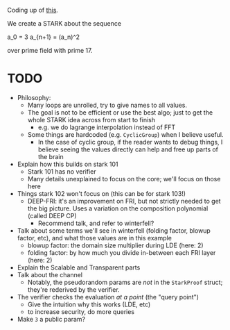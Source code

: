 Coding up of [this](https://blog.lambdaclass.com/diving-deep-fri/).

We create a STARK about the sequence

a_0 = 3
a_{n+1} = (a_n)^2

over prime field with prime 17.


# TODO
+ Philosophy: 
    + Many loops are unrolled, try to give names to all values.
    + The goal is not to be efficient or use the best algo; just to get the whole STARK idea across from start to finish
        + e.g. we do lagrange interpolation instead of FFT
    + Some things are hardcoded (e.g. `CyclicGroup`) when I believe useful.
        + In the case of cyclic group, if the reader wants to debug things, I
          believe seeing the values directly can help and free up parts of the
          brain
+ Explain how this builds on stark 101
    + Stark 101 has no verifier
    + Many details unexplained to focus on the core; we'll focus on those here
+ Things stark 102 won't focus on (this can be for stark 103!)
    + DEEP-FRI: it's an improvement on FRI, but not strictly needed to get the
      big picture. Uses a variation on the composition polynomial (called DEEP
      CP)
        + Recommend talk, and refer to winterfell?
+ Talk about some terms we'll see in winterfell (folding factor, blowup factor, etc), and what those values are in this example
    + blowup factor: the domain size multiplier during LDE (here: 2)
    + folding factor: by how much you divide in-between each FRI layer (here: 2)
+ Explain the Scalable and Transparent parts
+ Talk about the channel
    + Notably, the pseudorandom params are *not* in the `StarkProof` struct; they're rederived by the verifier.
+ The verifier checks the evaluation *at a point* (the "query point")
    + Give the intuition why this works (LDE, etc)
    + to increase security, do more queries
+ Make `3` a public param?
